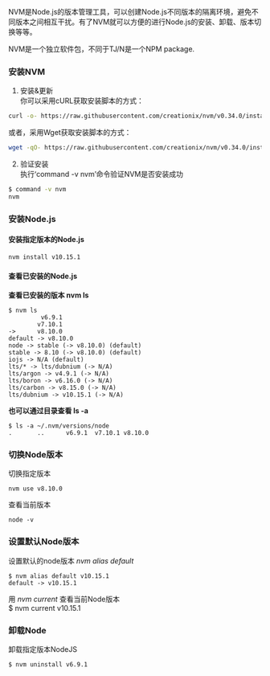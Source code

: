 NVM是Node.js的版本管理工具，可以创建Node.js不同版本的隔离环境，避免不同版本之间相互干扰。有了NVM就可以方便的进行Node.js的安装、卸载、版本切换等等。  

NVM是一个独立软件包，不同于TJ/N是一个NPM package.  

### 安装NVM
1. 安装&更新  
你可以采用cURL获取安装脚本的方式：  
```bash
curl -o- https://raw.githubusercontent.com/creationix/nvm/v0.34.0/install.sh | bash
```
或者，采用Wget获取安装脚本的方式：
```bash
wget -qO- https://raw.githubusercontent.com/creationix/nvm/v0.34.0/install.sh | bash
```

2. 验证安装  
执行‘command -v nvm’命令验证NVM是否安装成功  
```bash
$ command -v nvm
nvm
```

### 安装Node.js
#### 安装指定版本的Node.js  
`nvm install v10.15.1`
#### 查看已安装的Node.js

**查看已安装的版本 nvm ls**  
```
$ nvm ls
         v6.9.1
        v7.10.1
->      v8.10.0
default -> v8.10.0
node -> stable (-> v8.10.0) (default)
stable -> 8.10 (-> v8.10.0) (default)
iojs -> N/A (default)
lts/* -> lts/dubnium (-> N/A)
lts/argon -> v4.9.1 (-> N/A)
lts/boron -> v6.16.0 (-> N/A)
lts/carbon -> v8.15.0 (-> N/A)
lts/dubnium -> v10.15.1 (-> N/A)
```
**也可以通过目录查看 ls -a**
```
$ ls -a ~/.nvm/versions/node
.       ..      v6.9.1  v7.10.1 v8.10.0
```

### 切换Node版本
切换指定版本
```
nvm use v8.10.0
```

查看当前版本
```
node -v
```
### 设置默认Node版本
设置默认的node版本 *nvm alias default <version>*  
```
$ nvm alias default v10.15.1
default -> v10.15.1
```
用 *nvm current* 查看当前Node版本  
$ nvm current
v10.15.1

### 卸载Node
卸载指定版本NodeJS
```
$ nvm uninstall v6.9.1
```
